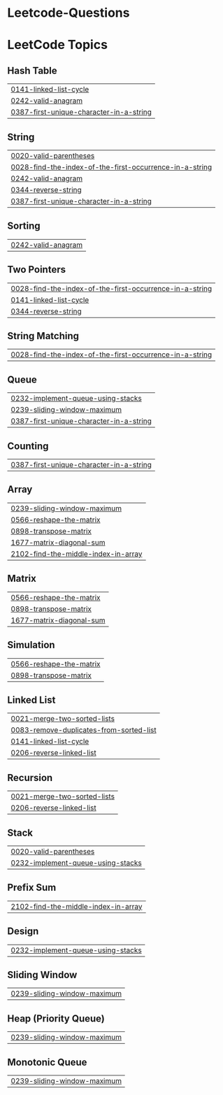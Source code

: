 # Leetcode-Questions
<!---LeetCode Topics Start-->
# LeetCode Topics
## Hash Table
|  |
| ------- |
| [0141-linked-list-cycle](https://github.com/Rohan200511/Leetcode-Questions/tree/master/0141-linked-list-cycle) |
| [0242-valid-anagram](https://github.com/Rohan200511/Leetcode-Questions/tree/master/0242-valid-anagram) |
| [0387-first-unique-character-in-a-string](https://github.com/Rohan200511/Leetcode-Questions/tree/master/0387-first-unique-character-in-a-string) |
## String
|  |
| ------- |
| [0020-valid-parentheses](https://github.com/Rohan200511/Leetcode-Questions/tree/master/0020-valid-parentheses) |
| [0028-find-the-index-of-the-first-occurrence-in-a-string](https://github.com/Rohan200511/Leetcode-Questions/tree/master/0028-find-the-index-of-the-first-occurrence-in-a-string) |
| [0242-valid-anagram](https://github.com/Rohan200511/Leetcode-Questions/tree/master/0242-valid-anagram) |
| [0344-reverse-string](https://github.com/Rohan200511/Leetcode-Questions/tree/master/0344-reverse-string) |
| [0387-first-unique-character-in-a-string](https://github.com/Rohan200511/Leetcode-Questions/tree/master/0387-first-unique-character-in-a-string) |
## Sorting
|  |
| ------- |
| [0242-valid-anagram](https://github.com/Rohan200511/Leetcode-Questions/tree/master/0242-valid-anagram) |
## Two Pointers
|  |
| ------- |
| [0028-find-the-index-of-the-first-occurrence-in-a-string](https://github.com/Rohan200511/Leetcode-Questions/tree/master/0028-find-the-index-of-the-first-occurrence-in-a-string) |
| [0141-linked-list-cycle](https://github.com/Rohan200511/Leetcode-Questions/tree/master/0141-linked-list-cycle) |
| [0344-reverse-string](https://github.com/Rohan200511/Leetcode-Questions/tree/master/0344-reverse-string) |
## String Matching
|  |
| ------- |
| [0028-find-the-index-of-the-first-occurrence-in-a-string](https://github.com/Rohan200511/Leetcode-Questions/tree/master/0028-find-the-index-of-the-first-occurrence-in-a-string) |
## Queue
|  |
| ------- |
| [0232-implement-queue-using-stacks](https://github.com/Rohan200511/Leetcode-Questions/tree/master/0232-implement-queue-using-stacks) |
| [0239-sliding-window-maximum](https://github.com/Rohan200511/Leetcode-Questions/tree/master/0239-sliding-window-maximum) |
| [0387-first-unique-character-in-a-string](https://github.com/Rohan200511/Leetcode-Questions/tree/master/0387-first-unique-character-in-a-string) |
## Counting
|  |
| ------- |
| [0387-first-unique-character-in-a-string](https://github.com/Rohan200511/Leetcode-Questions/tree/master/0387-first-unique-character-in-a-string) |
## Array
|  |
| ------- |
| [0239-sliding-window-maximum](https://github.com/Rohan200511/Leetcode-Questions/tree/master/0239-sliding-window-maximum) |
| [0566-reshape-the-matrix](https://github.com/Rohan200511/Leetcode-Questions/tree/master/0566-reshape-the-matrix) |
| [0898-transpose-matrix](https://github.com/Rohan200511/Leetcode-Questions/tree/master/0898-transpose-matrix) |
| [1677-matrix-diagonal-sum](https://github.com/Rohan200511/Leetcode-Questions/tree/master/1677-matrix-diagonal-sum) |
| [2102-find-the-middle-index-in-array](https://github.com/Rohan200511/Leetcode-Questions/tree/master/2102-find-the-middle-index-in-array) |
## Matrix
|  |
| ------- |
| [0566-reshape-the-matrix](https://github.com/Rohan200511/Leetcode-Questions/tree/master/0566-reshape-the-matrix) |
| [0898-transpose-matrix](https://github.com/Rohan200511/Leetcode-Questions/tree/master/0898-transpose-matrix) |
| [1677-matrix-diagonal-sum](https://github.com/Rohan200511/Leetcode-Questions/tree/master/1677-matrix-diagonal-sum) |
## Simulation
|  |
| ------- |
| [0566-reshape-the-matrix](https://github.com/Rohan200511/Leetcode-Questions/tree/master/0566-reshape-the-matrix) |
| [0898-transpose-matrix](https://github.com/Rohan200511/Leetcode-Questions/tree/master/0898-transpose-matrix) |
## Linked List
|  |
| ------- |
| [0021-merge-two-sorted-lists](https://github.com/Rohan200511/Leetcode-Questions/tree/master/0021-merge-two-sorted-lists) |
| [0083-remove-duplicates-from-sorted-list](https://github.com/Rohan200511/Leetcode-Questions/tree/master/0083-remove-duplicates-from-sorted-list) |
| [0141-linked-list-cycle](https://github.com/Rohan200511/Leetcode-Questions/tree/master/0141-linked-list-cycle) |
| [0206-reverse-linked-list](https://github.com/Rohan200511/Leetcode-Questions/tree/master/0206-reverse-linked-list) |
## Recursion
|  |
| ------- |
| [0021-merge-two-sorted-lists](https://github.com/Rohan200511/Leetcode-Questions/tree/master/0021-merge-two-sorted-lists) |
| [0206-reverse-linked-list](https://github.com/Rohan200511/Leetcode-Questions/tree/master/0206-reverse-linked-list) |
## Stack
|  |
| ------- |
| [0020-valid-parentheses](https://github.com/Rohan200511/Leetcode-Questions/tree/master/0020-valid-parentheses) |
| [0232-implement-queue-using-stacks](https://github.com/Rohan200511/Leetcode-Questions/tree/master/0232-implement-queue-using-stacks) |
## Prefix Sum
|  |
| ------- |
| [2102-find-the-middle-index-in-array](https://github.com/Rohan200511/Leetcode-Questions/tree/master/2102-find-the-middle-index-in-array) |
## Design
|  |
| ------- |
| [0232-implement-queue-using-stacks](https://github.com/Rohan200511/Leetcode-Questions/tree/master/0232-implement-queue-using-stacks) |
## Sliding Window
|  |
| ------- |
| [0239-sliding-window-maximum](https://github.com/Rohan200511/Leetcode-Questions/tree/master/0239-sliding-window-maximum) |
## Heap (Priority Queue)
|  |
| ------- |
| [0239-sliding-window-maximum](https://github.com/Rohan200511/Leetcode-Questions/tree/master/0239-sliding-window-maximum) |
## Monotonic Queue
|  |
| ------- |
| [0239-sliding-window-maximum](https://github.com/Rohan200511/Leetcode-Questions/tree/master/0239-sliding-window-maximum) |
<!---LeetCode Topics End-->